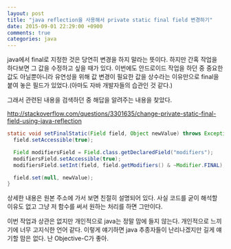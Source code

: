 ```yaml
---
layout: post
title: "java reflection을 사용해서 private static final field 변경하기"
date: 2015-09-01 22:29:00 +0900
comments: true
categories: java
---
```

java에서 final로 지정한 것은 당연히 변경을 하지 말라는 뜻이다.
하지만 간혹 작업을 하다보면 그 값을 수정하고 싶을 때가 있다. 이번에도 안드로이드 작업을 하던 중 중요한 값도 아닐뿐아니라 유연성을 위해 값 변경이 필요한 값을 상수라는 이유만으로 final을 붙여 놓은 필드가 있었다.(아마도 자바 개발자들의 습관인 것 같다.)

그래서 관련된 내용을 검색하던 중 해답을 알려주는 내용을 찾았다.

http://stackoverflow.com/questions/3301635/change-private-static-final-field-using-java-reflection

```java
static void setFinalStatic(Field field, Object newValue) throws Exception {
  field.setAccessible(true);

  Field modifiersField = Field.class.getDeclaredField("modifiers");
  modifiersField.setAccessible(true);
  modifiersField.setInt(field, field.getModifiers() & ~Modifier.FINAL);

  field.set(null, newValue);
}
```

상세한 내용은 원본 주소에 가서 보면 친절히 설명되어 있다. 사실 코드를 굳이 해석할 이유도 없고 그냥 저 함수를 써서 원하는 처리를 하면 그만이다.

이번 작업과 상관은 없지만 개인적으로 java는 정말 맘에 들지 않는다. 개인적으로 느끼기에 너무 고지식한 언어 같다. 이렇게 얘기하면 java 추종자들이 난리나겠지만 길게 얘기할 맘은 없다. 난 Objective-C가 좋아.
